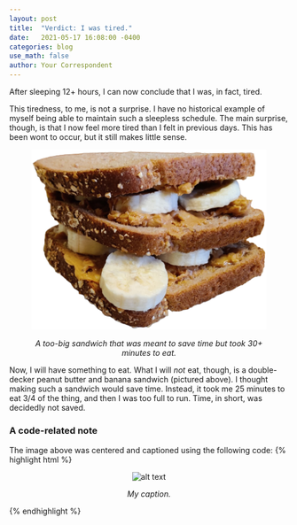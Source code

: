 ```yaml
---
layout: post
title:  "Verdict: I was tired."
date:   2021-05-17 16:08:00 -0400
categories: blog
use_math: false
author: Your Correspondent
---
```

After sleeping 12+ hours, I can now conclude that I was, in fact, tired.

This tiredness, to me, is not a surprise. I have no historical example of myself being able to maintain such a sleepless schedule. The main surprise, though, is that I now feel more tired than I felt in previous days. This has been wont to occur, but it still makes little sense.

<!-- A cumbersome but valid way to make a centered, captioned image. -->
<figure class="align-center">
	<p align="center">
		<img src="/images/2021-05-17-cropped-sammie.png" alt="double-decker sammie">
	</p>
	<figcaption align="center"><i>A too-big sandwich that was meant to save time but took 30+ minutes to eat.</i></figcaption>
</figure> 

Now, I will have something to eat. What I will *not* eat, though, is a double-decker peanut butter and banana sandwich (pictured above). I thought making such a sandwich would save time. Instead, it took me 25 minutes to eat 3/4 of the thing, and then I was too full to run. Time, in short, was decidedly not saved.

### A code-related note

The image above was centered and captioned using the following code:
{% highlight html %}
<figure class="align-center">
 <p align="center">
  <img src="/images/image_name.png" alt="alt text">
 </p>
 <figcaption align="center">
  <i>My caption.</i>
 </figcaption>
</figure> 
{% endhighlight %}
